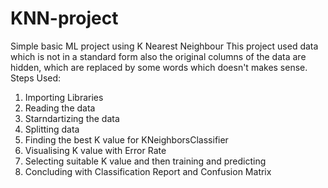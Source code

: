 # KNN-project

Simple basic ML project using K Nearest Neighbour 
This project used data which is not in a standard form also the original columns of the data are hidden, which are replaced by some words which doesn't makes sense.
Steps Used:
1) Importing Libraries
2) Reading the data
3) Starndartizing the data
4) Splitting data
5) Finding the best K value for KNeighborsClassifier
6) Visualising K value with Error Rate
7) Selecting suitable K value and then training and predicting
8) Concluding with Classification Report and Confusion Matrix

